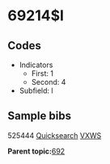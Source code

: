 # 69214$l

## Codes

-   Indicators
    -   First: 1
    -   Second: 4
-   Subfield: l

## Sample bibs

525444 [Quicksearch](https://search.library.yale.edu/catalog/525444) [VXWS](http://prodorbis.library.yale.edu:7014/vxws/GetHoldingsService?bibId=525444)

**Parent topic:**[692](../../tags/692/692.md)

